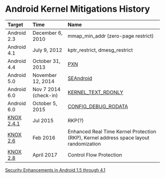 # Android Kernel Mitigations History

| Target | Time | Name |
| :----- | :--- | :--- |
| Android 2.3 | December 6, 2010 | mmap_min_addr (zero-page restrict) | Linux mmap_min_addr to mitigate null pointer dereference privilege escalation (further enhanced in Android 4.1) |
| Android 4.1 | July 9, 2012 | kptr_restrict, dmesg_restrict |
| Android 4.4 | October 31, 2013 | [PXN](https://android.googlesource.com/kernel/msm/+/8e620b0476696e9428442d3551f3dad47df0e28f) |
| Android 5.0 | November 12, 2014 | [SEAndroid](https://source.android.com/security/selinux) |
| Android 6.0 | Nov 7 2014 (check-in) | [KERNEL_TEXT_RDONLY](https://android.googlesource.com/kernel/msm/+/c45a4e6e07478a8cc7e513cca5582f472c3cd0cb) |
| Android 6.0 | October 5, 2015 | [CONFIG_DEBUG_RODATA](https://android-developers.googleblog.com/2016/07/protecting-android-with-more-linux.html) |
| [KNOX 2.4.1](https://seap.samsung.com/content/whats-new-knox-241) | Jul 2015 | RKP(?) |
| [KNOX 2.6](https://www.samsungknox.com/en/blog/whats-new-in-knox-26) | Feb 2016 | Enhanced Real Time Kernel Protection (RKP), Kernel address space layout randomization |
| [KNOX 2.8](https://www.samsungknox.com/en/blog/whats-new-in-knox-28) | April 2017 | Control Flow Protection |
[Security Enhancements in Android 1.5 through 4.1](https://source.android.com/security/enhancements/enhancements41)

